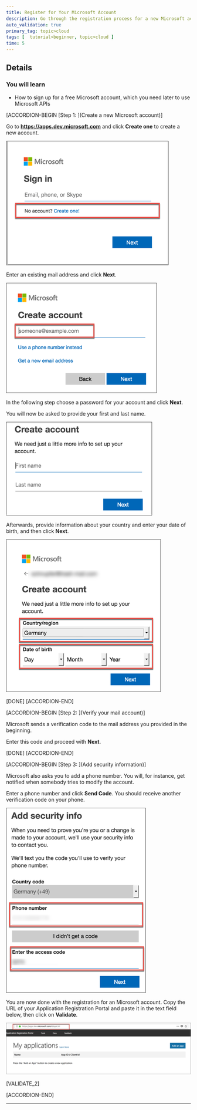 ```yaml
---
title: Register for Your Microsoft Account
description: Go through the registration process for a new Microsoft account.
auto_validation: true
primary_tag: topic>cloud
tags: [  tutorial>beginner, topic>cloud ]
time: 5
---
```


## Details
### You will learn  
  - How to sign up for a free Microsoft account, which you need later to use Microsoft APIs

[ACCORDION-BEGIN [Step 1: ](Create a new Microsoft account)]

Go to **<https://apps.dev.microsoft.com>** and click **Create one** to create a new account.

![create a new account](create_new_account.png)

Enter an existing mail address and click **Next**.

![enter your mail](enter_mail.png)

In the following step choose a password for your account and click **Next**.

You will now be asked to provide your first and last name.

![first and last name](first_last_name.png)

Afterwards, provide information about your country and enter your date of birth, and then click **Next**.

![birthday and region information](country_birthday.png)

[DONE]
[ACCORDION-END]

[ACCORDION-BEGIN [Step 2: ](Verify your mail account)]

Microsoft sends a verification code to the mail address you provided in the beginning.

Enter this code and proceed with **Next**.

[DONE]
[ACCORDION-END]

[ACCORDION-BEGIN [Step 3: ](Add security information)]

Microsoft also asks you to add a phone number. You will, for instance, get notified when somebody tries to modify the account.

Enter a phone number and click **Send Code**. You should receive another verification code on your phone.

![security information](security_info.png)

You are now done with the registration for an Microsoft account. Copy the URL of your Application Registration Portal and paste it in the text field below, then click on **Validate**.

![registration portal](registration_portal.png)

[VALIDATE_2]

[ACCORDION-END]

---
